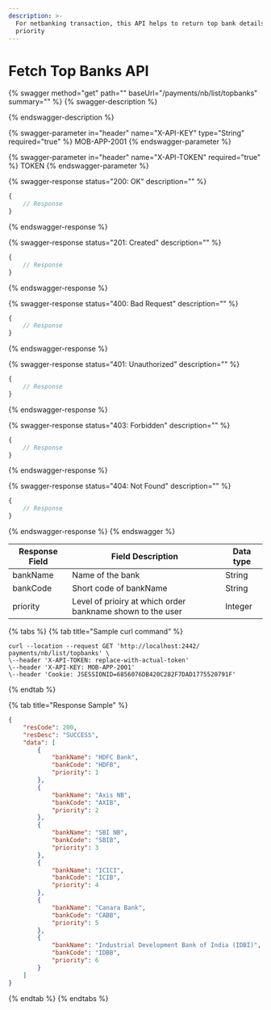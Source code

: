 ```yaml
---
description: >-
  For netbanking transaction, this API helps to return top bank details based on
  priority
---
```


# Fetch Top Banks API



{% swagger method="get" path="" baseUrl="<domain>/payments/nb/list/topbanks" summary="" %}
{% swagger-description %}

{% endswagger-description %}

{% swagger-parameter in="header" name="X-API-KEY" type="String" required="true" %}
MOB-APP-2001
{% endswagger-parameter %}

{% swagger-parameter in="header" name="X-API-TOKEN" required="true" %}
TOKEN
{% endswagger-parameter %}

{% swagger-response status="200: OK" description="" %}
```javascript
{
    // Response
}
```
{% endswagger-response %}

{% swagger-response status="201: Created" description="" %}
```javascript
{
    // Response
}
```
{% endswagger-response %}

{% swagger-response status="400: Bad Request" description="" %}
```javascript
{
    // Response
}
```
{% endswagger-response %}

{% swagger-response status="401: Unauthorized" description="" %}
```javascript
{
    // Response
}
```
{% endswagger-response %}

{% swagger-response status="403: Forbidden" description="" %}
```javascript
{
    // Response
}
```
{% endswagger-response %}

{% swagger-response status="404: Not Found" description="" %}
```javascript
{
    // Response
}
```
{% endswagger-response %}
{% endswagger %}

| Response Field | Field Description                                          | Data type |
| -------------- | ---------------------------------------------------------- | --------- |
| bankName       | Name of the bank                                           | String    |
| bankCode       | Short code of bankName                                     | String    |
| priority       | Level of prioiry at which order bankname shown to the user | Integer   |

{% tabs %}
{% tab title="Sample curl command" %}
```
curl --location --request GET 'http://localhost:2442/
payments/nb/list/topbanks' \
\--header 'X-API-TOKEN: replace-with-actual-token'
\--header 'X-API-KEY: MOB-APP-2001'
\--header 'Cookie: JSESSIONID=6856076DB420C282F7DAD1775520791F'
```
{% endtab %}

{% tab title="Response Sample" %}
```json
{
    "resCode": 200,
    "resDesc": "SUCCESS",
    "data": [
        {
            "bankName": "HDFC Bank",
            "bankCode": "HDFB",
            "priority": 1
        },
        {
            "bankName": "Axis NB",
            "bankCode": "AXIB",
            "priority": 2
        },
        {
            "bankName": "SBI NB",
            "bankCode": "SBIB",
            "priority": 3
        },
        {
            "bankName": "ICICI",
            "bankCode": "ICIB",
            "priority": 4
        },
        {
            "bankName": "Canara Bank",
            "bankCode": "CABB",
            "priority": 5
        },
        {
            "bankName": "Industrial Development Bank of India (IDBI)",
            "bankCode": "IDBB",
            "priority": 6
        }
    ]
}
```
{% endtab %}
{% endtabs %}
